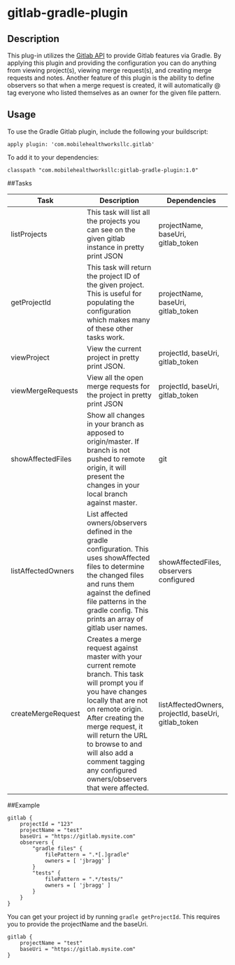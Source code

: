 # gitlab-gradle-plugin

## Description

This plug-in utilizes the [Gitlab API](https://docs.gitlab.com/ce/api/) to provide Gitlab features via Gradle. By applying this plugin and providing the configuration you can do anything from viewing project(s), viewing merge request(s), and creating merge requests and notes. Another feature of this plugin is the ability to define observers so that when a merge request is created, it will automatically @ tag everyone who listed themselves as an owner for the given file pattern.

## Usage

To use the Gradle Gitlab plugin, include the following your buildscript:

```apply plugin: 'com.mobilehealthworksllc.gitlab'```

To add it to your dependencies:

```classpath "com.mobilehealthworksllc:gitlab-gradle-plugin:1.0"```

##Tasks

|Task|Description|Dependencies|
|----|-----------|------------|
|listProjects|This task will list all the projects you can see on the given gitlab instance in pretty print JSON|projectName, baseUri, gitlab_token|
|getProjectId|This task will return the project ID of the given project. This is useful for populating the configuration which makes many of these other tasks work.|projectName, baseUri, gitlab_token|
|viewProject|View the current project in pretty print JSON.|projectId, baseUri, gitlab_token|
|viewMergeRequests|View all the open merge requests for the project in pretty print JSON|projectId, baseUri, gitlab_token|
|showAffectedFiles|Show all changes in your branch as apposed to origin/master. If branch is not pushed to remote origin, it will present the changes in your local branch against master.|git|
|listAffectedOwners|List affected owners/observers defined in the gradle configuration. This uses showAffected files to determine the changed files and runs them against the defined file patterns in the gradle config. This prints an array of gitlab user names.|showAffectedFiles, observers configured|
|createMergeRequest|Creates a merge request against master with your current remote branch. This task will prompt you if you have changes locally that are not on remote origin. After creating the merge request, it will return the URL to browse to and will also add a comment tagging any configured owners/observers that were affected.|listAffectedOwners, projectId, baseUri, gitlab_token|

##Example

```
gitlab {
    projectId = "123"
    projectName = "test"
    baseUri = "https://gitlab.mysite.com"
    observers {
        "gradle files" {
            filePattern = ".*[.]gradle"
            owners = [ 'jbragg' ]   
        }
        "tests" {
            filePattern = ".*/tests/"
            owners = [ 'jbragg' ]   
        }
    }
}
```

You can get your project id by running ```gradle getProjectId```. This requires you to provide the projectName and the baseUri.

```
gitlab {
    projectName = "test"
    baseUri = "https://gitlab.mysite.com"
}
```
